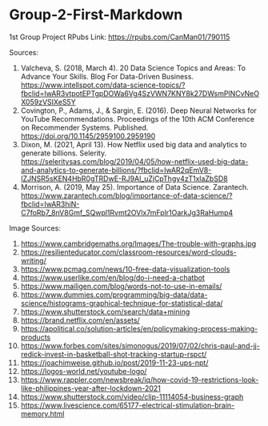 # Group-2-First-Markdown
 1st Group Project
 RPubs Link: https://rpubs.com/CanMan01/790115
 
 Sources:
 1. Valcheva, S. (2018, March 4). 20 Data Science Topics and Areas: To Advance Your Skills. Blog For Data-Driven Business. https://www.intellspot.com/data-science-topics/?fbclid=IwAR3vtpotEPTgpDOWa6Vg4SzVWN7KNY8k27DWsmPlNCvNeOX059zVSIXeS5Y
 2. Covington, P., Adams, J., & Sargin, E. (2016). Deep Neural Networks for YouTube Recommendations. Proceedings of the 10th ACM Conference on Recommender Systems. Published. https://doi.org/10.1145/2959100.2959190
 3. Dixon, M. (2021, April 13). How Netflix used big data and analytics to generate billions. Selerity. https://seleritysas.com/blog/2019/04/05/how-netflix-used-big-data-and-analytics-to-generate-billions/?fbclid=IwAR2qEmV8-lZJNSR5sKEN4HbR0gTRDwE-RJ9Al_uZjCpThgy4zT1xlaZbSD8
 4. Morrison, A. (2019, May 25). Importance of Data Science. Zarantech. https://www.zarantech.com/blog/importance-of-data-science/?fbclid=IwAR3hiN-C7foRb7_8nV8Gmf_SQwpl1Rvmt2OVlx7mFplr1OarkJg3RaHump4
 
Image Sources:
1. https://www.cambridgemaths.org/Images/The-trouble-with-graphs.jpg
2. https://resilienteducator.com/classroom-resources/word-clouds-writing/
3. https://www.pcmag.com/news/10-free-data-visualization-tools
4. https://www.userlike.com/en/blog/do-i-need-a-chatbot
5. https://www.mailigen.com/blog/words-not-to-use-in-emails/
6. https://www.dummies.com/programming/big-data/data-science/histograms-graphical-technique-for-statistical-data/
7. https://www.shutterstock.com/search/data+mining
8. https://brand.netflix.com/en/assets/
9. https://apolitical.co/solution-articles/en/policymaking-process-making-products
10. https://www.forbes.com/sites/simonogus/2019/07/02/chris-paul-and-jj-redick-invest-in-basketball-shot-tracking-startup-rspct/
11. https://joachimweise.github.io/post/2019-11-23-ups-npt/
12. https://logos-world.net/youtube-logo/
13. https://www.rappler.com/newsbreak/iq/how-covid-19-restrictions-look-like-philippines-year-after-lockdown-2021
14. https://www.shutterstock.com/video/clip-11114054-business-graph
15. https://www.livescience.com/65177-electrical-stimulation-brain-memory.html